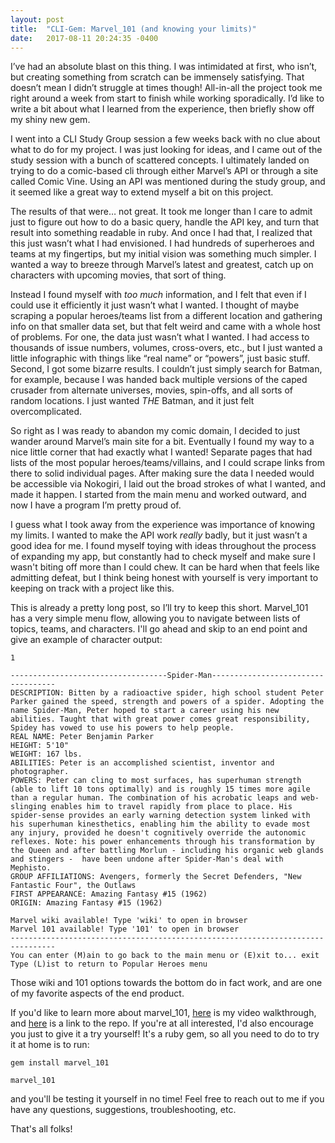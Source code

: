 ```yaml
---
layout: post
title:  "CLI-Gem: Marvel_101 (and knowing your limits)"
date:   2017-08-11 20:24:35 -0400
---
```



I’ve had an absolute blast on this thing. I was intimidated at first, who isn’t, but creating something from scratch can be immensely satisfying. That doesn’t mean I didn’t struggle at times though! All-in-all the project took me right around a week from start to finish while working sporadically. I’d like to write a bit about what I learned from the experience, then briefly show off my shiny new gem.

I went into a CLI Study Group session a few weeks back with no clue about what to do for my project. I was just looking for ideas, and I came out of the study session with a bunch of scattered concepts. I ultimately landed on trying to do a comic-based cli through either Marvel’s API or through a site called Comic Vine.  Using an API was mentioned during the study group, and it seemed like a great way to extend myself a bit on this project.

The results of that were… not great. It took me longer than I care to admit just to figure out how to do a basic query, handle the API key, and turn that result into something readable in ruby. And once I had that, I realized that this just wasn’t what I had envisioned. I had hundreds of superheroes and teams at my fingertips, but my initial vision was something much simpler. I wanted a way to breeze through Marvel’s latest and greatest, catch up on characters with upcoming movies, that sort of thing. 

Instead I found myself with *too much* information, and I felt that even if I could use it efficiently it just wasn’t what I wanted. I thought of maybe scraping a popular heroes/teams list from a different location and gathering info on that smaller data set, but that felt weird and came with a whole host of problems. For one, the data just wasn’t what I wanted. I had access to thousands of issue numbers, volumes, cross-overs, etc., but I just wanted a little infographic with things like “real name” or “powers”, just basic stuff. Second, I got some bizarre results. I couldn’t just simply search for Batman, for example, because I was handed back multiple versions of the caped crusader from alternate universes, movies, spin-offs, and all sorts of random locations. I just wanted *THE* Batman, and it just felt overcomplicated.

So right as I was ready to abandon my comic domain, I decided to just wander around Marvel’s main site for a bit. Eventually I found my way to a nice little corner that had exactly what I wanted! Separate pages that had lists of the most popular heroes/teams/villains, and I could scrape links from there to solid individual pages. After making sure the data I needed would be accessible via Nokogiri, I laid out the broad strokes of what I wanted, and made it happen. I started from the main menu and worked outward, and now I have a program I’m pretty proud of.

I guess what I took away from the experience was importance of knowing my limits. I wanted to make the API work *really* badly, but it just wasn’t a good idea for me. I found myself toying with ideas throughout the process of expanding my app, but constantly had to check myself and make sure I wasn't biting off more than I could chew. It can be hard when that feels like admitting defeat, but I think being honest with yourself is very important to keeping on track with a project like this.



This is already a pretty long post, so I’ll try to keep this short. Marvel_101 has a very simple menu flow, allowing you to navigate between lists of topics, teams, and characters. I'll go ahead and skip to an end point and give an example of character output:

```
1

-----------------------------------Spider-Man-----------------------------------
DESCRIPTION: Bitten by a radioactive spider, high school student Peter Parker gained the speed, strength and powers of a spider. Adopting the name Spider-Man, Peter hoped to start a career using his new abilities. Taught that with great power comes great responsibility, Spidey has vowed to use his powers to help people.
REAL NAME: Peter Benjamin Parker
HEIGHT: 5'10"
WEIGHT: 167 lbs.
ABILITIES: Peter is an accomplished scientist, inventor and photographer.
POWERS: Peter can cling to most surfaces, has superhuman strength (able to lift 10 tons optimally) and is roughly 15 times more agile than a regular human. The combination of his acrobatic leaps and web-slinging enables him to travel rapidly from place to place. His spider-sense provides an early warning detection system linked with his superhuman kinesthetics, enabling him the ability to evade most any injury, provided he doesn't cognitively override the autonomic reflexes. Note: his power enhancements through his transformation by the Queen and after battling Morlun - including his organic web glands and stingers -  have been undone after Spider-Man's deal with Mephisto.
GROUP AFFILIATIONS: Avengers, formerly the Secret Defenders, "New Fantastic Four", the Outlaws
FIRST APPEARANCE: Amazing Fantasy #15 (1962) 
ORIGIN: Amazing Fantasy #15 (1962)

Marvel wiki available! Type 'wiki' to open in browser
Marvel 101 available! Type '101' to open in browser
--------------------------------------------------------------------------------
You can enter (M)ain to go back to the main menu or (E)xit to... exit
Type (L)ist to return to Popular Heroes menu

```

Those wiki and 101 options towards the bottom do in fact work, and are one of my favorite aspects of the end product. 

If you'd like to learn more about marvel_101, [here](https://www.youtube.com/watch?v=pb5RuMjB2jg) is my video walkthrough, and [here](https://github.com/buchheimt/marvel_101) is a link to the repo.
If you're at all interested, I'd also encourage you just to give it a try yourself! It's a ruby gem, so all you need to do to try it at home is to run:

```gem install marvel_101```

```marvel_101```

and you'll be testing it yourself in no time! Feel free to reach out to me if you have any questions, suggestions, troubleshooting, etc.

That's all folks!

